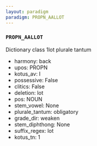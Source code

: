```yaml
---
layout: paradigm
paradigm: PROPN_AALLOT
---
```

### ` PROPN_AALLOT `

Dictionary class 1lot plurale tantum
* harmony: back
* upos: PROPN
* kotus_av: I
* possessive: False
* clitics: False
* deletion: lot
* pos: NOUN
* stem_vowel: None
* plurale_tantum: obligatory
* grade_dir: weaken
* stem_diphthong: None
* suffix_regex: lot
* kotus_tn: 1
